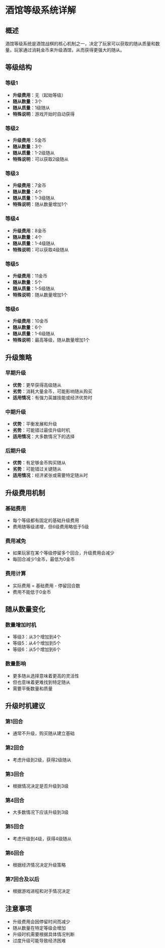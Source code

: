 # 酒馆等级系统详解

## 概述
酒馆等级系统是酒馆战棋的核心机制之一，决定了玩家可以获取的随从质量和数量。玩家通过消耗金币来升级酒馆，从而获得更强大的随从。

## 等级结构

### 等级1
- **升级费用**：无（起始等级）
- **随从数量**：3个
- **随从质量**：1级随从
- **特殊说明**：游戏开始时自动获得

### 等级2
- **升级费用**：5金币
- **随从数量**：3个
- **随从质量**：1-2级随从
- **特殊说明**：可以获取2级随从

### 等级3
- **升级费用**：7金币
- **随从数量**：4个
- **随从质量**：1-3级随从
- **特殊说明**：随从数量增加1个

### 等级4
- **升级费用**：8金币
- **随从数量**：4个
- **随从质量**：1-4级随从
- **特殊说明**：可以获取4级随从

### 等级5
- **升级费用**：11金币
- **随从数量**：5个
- **随从质量**：1-5级随从
- **特殊说明**：随从数量增加1个

### 等级6
- **升级费用**：10金币
- **随从数量**：6个
- **随从质量**：1-6级随从
- **特殊说明**：最高等级，随从数量增加1个

## 升级策略

### 早期升级
- **优势**：更早获得高级随从
- **劣势**：消耗大量金币，可能影响随从购买
- **适用情况**：有强力英雄技能或经济优势时

### 中期升级
- **优势**：平衡发展和升级
- **劣势**：可能错过最佳升级时机
- **适用情况**：大多数情况下的选择

### 后期升级
- **优势**：有足够金币购买随从
- **劣势**：可能错过关键随从
- **适用情况**：经济紧张或需要特定随从时

## 升级费用机制

### 基础费用
- 每个等级都有固定的基础升级费用
- 费用随等级递增，但6级费用略低于5级

### 费用减免
- 如果玩家在某个等级停留多个回合，升级费用会减少
- 每回合减少1金币，最低为0金币

### 费用计算
- 实际费用 = 基础费用 - 停留回合数
- 费用不能低于0金币

## 随从数量变化

### 数量增加时机
- 等级3：从3个增加到4个
- 等级5：从4个增加到5个
- 等级6：从5个增加到6个

### 数量影响
- 更多随从选择意味着更高的灵活性
- 但也意味着更难找到特定随从
- 需要平衡数量和质量

## 升级时机建议

### 第1回合
- 通常不升级，购买随从建立基础

### 第2回合
- 考虑升级到2级，获得2级随从

### 第3回合
- 根据情况决定是否升级到3级

### 第4回合
- 大多数情况下应该升级到3级

### 第5回合
- 考虑升级到4级，获得4级随从

### 第6回合
- 根据经济情况决定升级策略

### 第7回合及以后
- 根据游戏进程和对手情况决定

## 注意事项
- 升级费用会因停留时间而减少
- 随从数量在特定等级会增加
- 升级时机需要根据具体情况判断
- 过度升级可能导致经济困难
